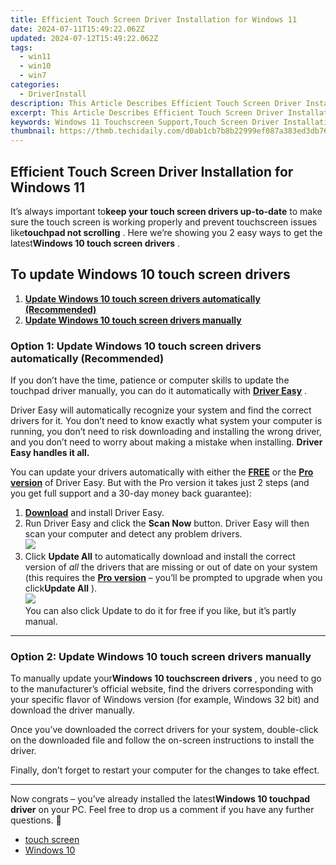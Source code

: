 ```yaml
---
title: Efficient Touch Screen Driver Installation for Windows 11
date: 2024-07-11T15:49:22.062Z
updated: 2024-07-12T15:49:22.062Z
tags:
  - win11
  - win10
  - win7
categories:
  - DriverInstall
description: This Article Describes Efficient Touch Screen Driver Installation for Windows 11
excerpt: This Article Describes Efficient Touch Screen Driver Installation for Windows 11
keywords: Windows 11 Touchscreen Support,Touch Screen Driver Installation Windows,Windows 11 Efficient Touch Input,Touchscreen Driver Installation Guide Windows 11,Windows 11 Touch Screen Driver Update,Install Windows 11 Touchscreen Drivers Easily,Compatible Touch Screen Drivers for Windows 11
thumbnail: https://thmb.techidaily.com/d0ab1cb7b8b22999ef087a383ed3db769492e1f7dd341f7046ddf8ecb2ad394e.png
---
```


## Efficient Touch Screen Driver Installation for Windows 11

 It’s always important to**keep your touch screen drivers up-to-date** to make sure the touch screen is working properly and prevent touchscreen issues like**touchpad not scrolling** . Here we’re showing you 2 easy ways to get the latest**Windows 10 touch screen drivers** .

## To update Windows 10 touch screen drivers

1. [**Update Windows 10 touch screen drivers automatically (Recommended)**](#O1)
2. [**Update Windows 10 touch screen drivers manually**](#O2)

### Option 1: Update Windows 10 touch screen drivers automatically (Recommended)

 If you don’t have the time, patience or computer skills to update the touchpad driver manually, you can do it automatically with **[Driver Easy](https://tools.techidaily.com/drivereasy/download/)**  .

 Driver Easy will automatically recognize your system and find the correct drivers for it. You don’t need to know exactly what system your computer is running, you don’t need to risk downloading and installing the wrong driver, and you don’t need to worry about making a mistake when installing. **Driver Easy handles it all.**

 You can update your drivers automatically with either the [**FREE**](https://tools.techidaily.com/drivereasy/download/) or the [**Pro version**](https://tools.techidaily.com/drivereasy/download/) of Driver Easy. But with the Pro version it takes just 2 steps (and you get full support and a 30-day money back guarantee):

1. **[Download](https://tools.techidaily.com/drivereasy/download/)**  and install Driver Easy.
2. Run Driver Easy and click the **Scan Now** button. Driver Easy will then scan your computer and detect any problem drivers.  
![](https://images.drivereasy.com/wp-content/uploads/2019/01/img_5c3dbd6f7a1bd.jpg)
3. Click **Update All** to automatically download and install the correct version of _all_  the drivers that are missing or out of date on your system (this requires the **[Pro version](https://tools.techidaily.com/drivereasy/download/)**  – you’ll be prompted to upgrade when you click**Update All** ).  
![](https://images.drivereasy.com/wp-content/uploads/2019/01/img_5c3dbd6f7a1bd.jpg)  
 You can also click Update to do it for free if you like, but it’s partly manual.

---

### Option 2: Update Windows 10 touch screen drivers manually

 To manually update your**Windows 10 touchscreen drivers** , you need to go to the manufacturer’s official  website, find the drivers corresponding with your specific flavor of Windows version (for example, Windows 32 bit) and download the driver manually.

 Once you’ve downloaded the correct drivers for your system, double-click on the downloaded file and follow the on-screen instructions to install the driver.

 Finally, don’t forget to restart your computer for the changes to take effect.

---

 Now congrats – you’ve already installed the latest**Windows 10 touchpad driver** on your PC. Feel free to drop us a comment if you have any further questions. 🙂

* [touch screen](https://store.drivereasy.com/order/cart.php?PRODS=4731822&QTY=1&AFFILIATE=108875)
* [Windows 10](https://tools.techidaily.com/drivereasy/download/)

<ins class="adsbygoogle"
     style="display:block"
     data-ad-format="autorelaxed"
     data-ad-client="ca-pub-7571918770474297"
     data-ad-slot="1223367746"></ins>



<ins class="adsbygoogle"
     style="display:block"
     data-ad-client="ca-pub-7571918770474297"
     data-ad-slot="8358498916"
     data-ad-format="auto"
     data-full-width-responsive="true"></ins>




